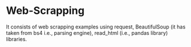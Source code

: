 # Web-Scrapping
It consists of web scrapping examples using request, BeautifulSoup (it has taken from bs4 i.e., parsing engine), read_html (i.e., pandas library) libraries.
